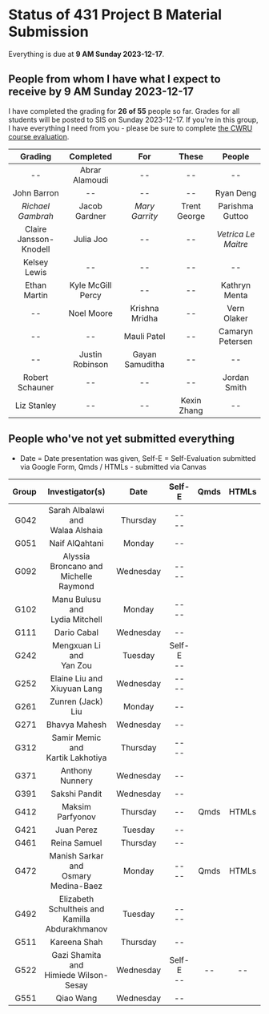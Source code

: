 # Status of 431 Project B Material Submission

Everything is due at **9 AM Sunday 2023-12-17**. 

## People from whom I have what I expect to receive by 9 AM Sunday 2023-12-17

I have completed the grading for **26 of 55** people so far. Grades for all students will be posted to SIS on Sunday 2023-12-17. If you're in this group, I have everything I need from you - please be sure to complete [the CWRU course evaluation](https://webapps.case.edu/courseevals/).

Grading | Completed | For | These | People 
:-------------------: | :-------------------: | :-------------------: | :-------------------: | :-------------------:
-- | Abrar Alamoudi | -- | -- | -- 
John Barron | -- | -- | -- | Ryan Deng
*Richael Gambrah* | Jacob Gardner | *Mary Garrity* | Trent George | Parishma Guttoo
Claire Jansson-Knodell | Julia Joo | -- | -- | *Vetrica Le Maitre*
Kelsey Lewis | -- | -- | -- | --
Ethan Martin | Kyle McGill Percy | -- | -- | Kathryn Menta
-- | Noel Moore | Krishna Mridha | -- | Vern Olaker
-- | -- | Mauli Patel | -- | Camaryn Petersen
-- | Justin Robinson | Gayan Samuditha | -- | --
Robert Schauner | -- | -- | -- | Jordan Smith
Liz Stanley | -- | -- | Kexin Zhang | --

## People who've not yet submitted everything

- Date = Date presentation was given, Self-E = Self-Evaluation submitted via Google Form, Qmds / HTMLs - submitted via Canvas

Group | Investigator(s) | Date | Self-E | Qmds | HTMLs 
---: | :-----------------: | :-----: | :---: | :---: | :---:  
G042 | Sarah Albalawi and <br /> Walaa Alshaia | Thursday | -- <br /> -- |
G051 | Naif AlQahtani | Monday | -- |
G092 | Alyssia Broncano and <br /> Michelle Raymond | Wednesday | -- <br /> -- |
G102 | Manu Bulusu and <br /> Lydia Mitchell | Monday | -- <br /> -- |
G111 | Dario Cabal | Wednesday | -- |
G242 | Mengxuan Li and <br /> Yan Zou | Tuesday | Self-E <br /> -- |
G252 | Elaine Liu and <br /> Xiuyuan Lang | Wednesday | -- <br /> -- |
G261 | Zunren (Jack) Liu | Monday | -- |
G271 | Bhavya Mahesh | Wednesday | -- |
G312 | Samir Memic and <br /> Kartik Lakhotiya | Thursday | -- <br /> -- |
G371 | Anthony Nunnery | Wednesday | -- |
G391 | Sakshi Pandit | Wednesday | -- |
G412 | Maksim Parfyonov | Thursday | -- | Qmds | HTMLs |
G421 | Juan Perez | Tuesday | -- |
G461 | Reina Samuel | Thursday | -- |
G472 | Manish Sarkar and <br /> Osmary Medina-Baez | Monday | -- <br /> -- | Qmds | HTMLs |
G492 | Elizabeth Schultheis and <br /> Kamilla Abdurakhmanov | Tuesday | -- <br /> -- |
G511 | Kareena Shah | Thursday | -- |
G522 | Gazi Shamita and <br /> Himiede Wilson-Sesay | Wednesday | Self-E <br /> -- | -- | -- |
G551 | Qiao Wang | Wednesday | -- |
